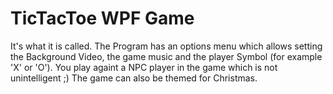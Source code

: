# TicTacToe WPF Game

It's what it is called.
The Program has an options menu which allows setting the Background Video, the game music and the player Symbol (for example 'X' or 'O').
You play againt a NPC player in the game which is not unintelligent ;)
The game can also be themed for Christmas.

